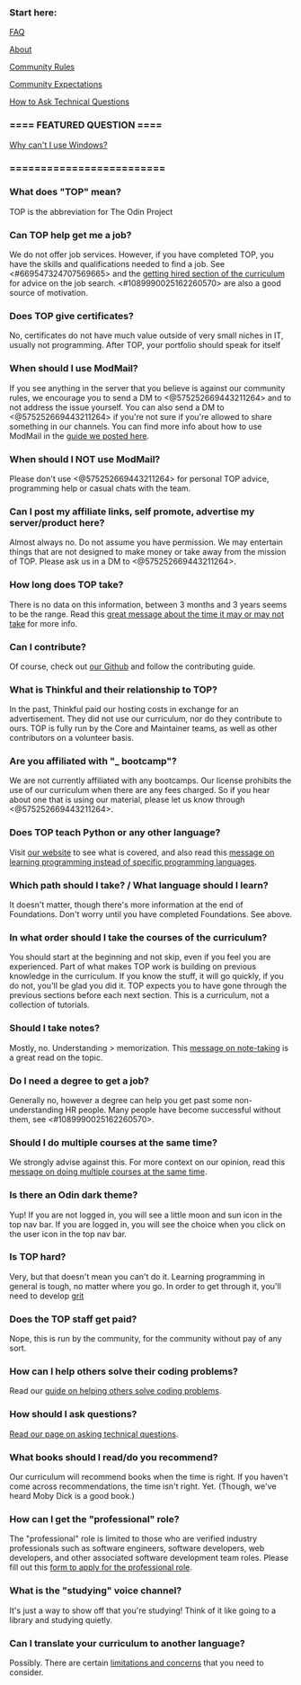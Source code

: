 ### Start here:

[FAQ](https://www.theodinproject.com/faq)

[About](https://www.theodinproject.com/about)

[Community Rules](https://www.theodinproject.com/guides/community/rules)

[Community Expectations](https://www.theodinproject.com/guides/community/expectations)

[How to Ask Technical Questions](https://www.theodinproject.com/guides/community/how_to_ask)

### ==== FEATURED QUESTION ====

[Why can't I use Windows?](https://discord.com/channels/505093832157691914/690588860085960734/828714982253789215)

### =========================


### What does "TOP" mean?

TOP is the abbreviation for The Odin Project

### Can TOP help get me a job?

We do not offer job services. However, if you have completed TOP, you have the skills and qualifications needed to find a job. See <#669547324707569665> and the [getting hired section of the curriculum](https://www.theodinproject.com/paths/full-stack-javascript/courses/getting-hired) for advice on the job search. <#1089990025162260570> are also a good source of motivation.

### Does TOP give certificates?

No, certificates do not have much value outside of very small niches in IT, usually not programming. After TOP, your portfolio should speak for itself

### When should I use ModMail?

If you see anything in the server that you believe is against our community rules, we encourage you to send a DM to <@575252669443211264> and to not address the issue yourself. You can also send a DM to <@575252669443211264> if you're not sure if you're allowed to share something in our channels. You can find more info about how to use ModMail in the [guide we posted here](https://discord.com/channels/505093832157691914/1059513837197459547/1082300847716835341).

### When should I NOT use ModMail?

Please don't use <@575252669443211264> for personal TOP advice, programming help or casual chats with the team.

### Can I post my affiliate links, self promote, advertise my server/product here?

Almost always no. Do not assume you have permission. We may entertain things that are not designed to make money or take away from the mission of TOP. Please ask us in a DM to <@575252669443211264>.

### How long does TOP take?

There is no data on this information, between 3 months and 3 years seems to be the range. Read this [great message about the time it may or may not take](https://discord.com/channels/505093832157691914/505093832157691916/765633002393829389) for more info.

### Can I contribute?

Of course, check out [our Github](https://github.com/TheOdinProject) and follow the contributing guide.

### What is Thinkful and their relationship to TOP?

In the past, Thinkful paid our hosting costs in exchange for an advertisement. They did not use our curriculum, nor do they contribute to ours. TOP is fully run by the Core and Maintainer teams, as well as other contributors on a volunteer basis.

### Are you affiliated with "_ bootcamp"?

We are not currently affiliated with any bootcamps. Our license prohibits the use of our curriculum when there are any fees charged. So if you hear about one that is using our material, please let us know through <@575252669443211264>.

### Does TOP teach Python or any other language?

Visit [our website](https://www.theodinproject.com) to see what is covered, and also read this [message on learning programming instead of specific programming languages](https://discord.com/channels/505093832157691914/505093832157691916/739908597873508454).

### Which path should I take? / What language should I learn?

It doesn't matter, though there's more information at the end of Foundations. Don't worry until you have completed Foundations. See above.

### In what order should I take the courses of the curriculum?

You should start at the beginning and not skip, even if you feel you are experienced. Part of what makes TOP work is building on previous knowledge in the curriculum. If you know the stuff, it will go quickly, if you do not, you'll be glad you did it. TOP expects you to have gone through the previous sections before each next section. This is a curriculum, not a collection of tutorials.

### Should I take notes?

Mostly, no. Understanding > memorization. This [message on note-taking](https://discord.com/channels/505093832157691914/505093832157691916/768161823366578176) is a great read on the topic.

### Do I need a degree to get a job?

Generally no, however a degree can help you get past some non-understanding HR people. Many people have become successful without them, see <#1089990025162260570>.

### Should I do multiple courses at the same time?

We strongly advise against this. For more context on our opinion, read this [message on doing multiple courses at the same time](https://discord.com/channels/505093832157691914/505093832157691916/778727680438698055).

### Is there an Odin dark theme?

Yup! If you are not logged in, you will see a little moon and sun icon in the top nav bar. If you are logged in, you will see the choice when you click on the user icon in the top nav bar.

### Is TOP hard?

Very, but that doesn't mean you can't do it. Learning programming in general is tough, no matter where you go. In order to get through it, you'll need to develop [grit](https://www.ted.com/talks/angela_lee_duckworth_grit_the_power_of_passion_and_perseverance)

### Does the TOP staff get paid?

Nope, this is run by the community, for the community without pay of any sort.

### How can I help others solve their coding problems?

Read our [guide on helping others solve coding problems](https://www.theodinproject.com/paths/foundations/courses/foundations/lessons/join-the-odin-community#how-to-help-others-solve-coding-problems).

### How should I ask questions?

[Read our page on asking technical questions](https://www.theodinproject.com/guides/community/how_to_ask).

### What books should I read/do you recommend?

Our curriculum will recommend books when the time is right. If you haven't come across recommendations, the time isn't right. Yet. (Though, we've heard Moby Dick is a good book.)

### How can I get the "professional" role?

The "professional" role is limited to those who are verified industry professionals such as software engineers, software developers, web developers, and other associated software development team roles. Please fill out this [form to apply for the professional role](https://dyno.gg/form/ad2fdb2f).

### What is the "studying" voice channel?

It's just a way to show off that you're studying! Think of it like going to a library and studying quietly.

### Can I translate your curriculum to another language?

Possibly. There are certain [limitations and concerns](https://github.com/TheOdinProject/blog/wiki/What-about-translations-of-your-curriculum) that you need to consider.
